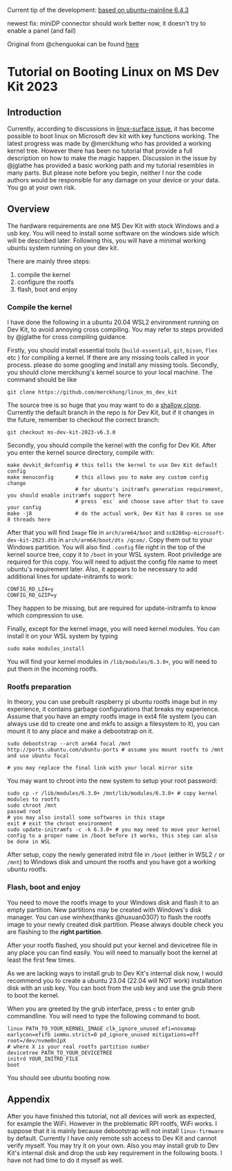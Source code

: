 Current tip of the development: [based on ubuntu-mainline 6.4.3](https://github.com/jglathe/linux_ms_dev_kit/tree/jg/ms-dev-kit-2023-v6.4.3)

newest fix: miniDP connector should work better now, it doesn't try to enable a panel (and fail) 

Original from @chenguokai can be found [here](https://github.com/chenguokai/chenguokai/blob/master/tutorial-dev-kit-linux.md)

# Tutorial on Booting Linux on MS Dev Kit 2023

## Introduction

Currently, according to discussions in [linux-surface issue](https://github.com/linux-surface/surface-pro-x/issues/43), it has become possible to boot linux on Microsoft dev kit with key functions working. The latest progress was made by @merckhung who has provided a working kernel tree. However there has been no tutorial that provide a full description on how to make the magic happen. Discussion in the issue by @jglathe has provided a basic working path and my tutorial resembles in many parts. But please note before you begin, neither I nor the code authors would be responsible for any damage on your device or your data. You go at your own risk.

## Overview

The hardware requirements are one MS Dev Kit with stock Windows and a usb key. You will need to install some software on the windows side which will be described later. Following this, you will have a minimal working ubuntu system running on your dev kit.

There are mainly three steps:
1. compile the kernel
2. configure the rootfs
3. flash, boot and enjoy

### Compile the kernel

I have done the following in a ubuntu 20.04 WSL2 environment running on Dev Kit, to avoid annoying cross compiling. You may refer to steps provided by @jglathe for cross compiling guidance.

Firstly, you should install essential tools (`build-essential`, `git`, `bison`, `flex` etc ) for compiling a kernel. If there are any missing tools called in your process. please do some googling and install any missing tools.
Secondly, you should clone merckhung's kernel source to your local machine. The command should be like 

```shell
git clone https://github.com/merckhung/linux_ms_dev_kit
```

The source tree is so huge that you may want to do a [shallow clone](https://git-scm.com/docs/shallow). Currently the default branch in the repo is for Dev Kit, but if it changes in the future, remember to checkout the correct branch:
```shell
git checkout ms-dev-kit-2023-v6.3.0
```


Secondly, you should compile the kernel with the config for Dev Kit. After you enter the kernel source directory, compile with:
```
make devkit_defconfig # this tells the kernel to use Dev Kit default config
make menuconfig       # this allows you to make any custom config change
                      # for ubuntu's initramfs generation requirement, you should enable initramfs support here
                      # press `esc` and choose save after that to save your config
make -j8              # do the actual work, Dev Kit has 8 cores so use 8 threads here
```

After that you will find `Image` file in `arch/arm64/boot` and `sc8280xp-microsoft-dev-kit-2023.dtb` in `arch/arm64/boot/dts
/qcom/`. Copy them out to your Windows partition. You will also find `.config` file right in the top of the kernel source tree, copy it to `/boot` in your WSL system. Root priviledge are required for this copy. You will need to adjust the config file name to meet ubuntu's requirement later. Also, it appears to be necessary to add additional lines for update-initramfs to work:
```
CONFIG_RD_LZ4=y
CONFIG_RD_GZIP=y
```
They happen to be missing, but are required for update-initramfs to know which compression to use.

Finally, except for the kernel image, you will need kernel modules. You can install it on your WSL system by typing 

```sudo make modules_install```

You will find your kernel modules in `/lib/modules/6.3.0+`, you will need to put them in the incoming rootfs.

### Rootfs preparation

In theory, you can use prebuilt raspberry pi ubuntu rootfs image but in my experience, it contains garbage configurations that breaks my experience. Assume that you have an empty rootfs image in ext4 file system (you can always use dd to create one and mkfs to assign a filesystem to it), you can mount it to any place and make a debootstrap on it.
```
sudo debootstrap --arch arm64 focal /mnt http://ports.ubuntu.com/ubuntu-ports # assume you mount rootfs to /mnt and use ubuntu focal
                                                                              # you may replace the final link with your local mirror site
```
You may want to chroot into the new system to setup your root password:

```
sudo cp -r /lib/modules/6.3.0+ /mnt/lib/modules/6.3.0+ # copy kernel modules to rootfs
sudo chroot /mnt
passwd root
# you may also install some softwares in this stage
exit # exit the chroot environment
sudo update-initramfs -c -k 6.3.0+ # you may need to move your kernel config to a proper name in /boot before it works, this step can also be done in WSL
```

After setup, copy the newly generated initrd file in `/boot` (either in WSL2 `/` or `/mnt`) to Windows disk and umount the rootfs and you have got a working ubuntu rootfs.

### Flash, boot and enjoy

You need to move the rootfs image to your Windows disk and flash it to an empty partition. New partitions may be created with Windows's disk manager. You can use winhex(thanks @huxuan0307) to flash the rootfs image to your newly created disk partition. Please always double check you are flashing to the **right partition**.

After your rootfs flashed, you should put your kernel and devicetree file in any place you can find easily. You will need to manually boot the kernel at least the first few times.

As we are lacking ways to install grub to Dev Kit's internal disk now, I would recommend you to create a ubuntu 23.04 (22.04 will NOT work) installation disk with an usb key. You can boot from the usb key and use the grub there to boot the kernel.

When you are greeted by the grub interface, press `c` to enter grub commandline. You will need to type the following command to boot.

```
linux PATH_TO_YOUR_KERNEL_IMAGE clk_ignore_unused efi=novamap earlycon=efifb iommu.strict=0 pd_ignore_unused mitigations=off root=/dev/nvme0n1pX 
# where X is your real rootfs partition number
devicetree PATH_TO_YOUR_DEVICETREE
initrd YOUR_INITRD_FILE
boot
```

You should see ubuntu booting now.

## Appendix

After you have finished this tutorial, not all devices will work as expected, for example the WiFi. However in the problematic RPI rootfs, WiFi works. I suppose that it is mainly because debootstrap will not install `linux-firmware` by default. Currently I have only remote ssh access to Dev Kit and cannot verify myself. You may try it on your own.
Also you may install grub to Dev Kit's internal disk and drop the usb key requirement in the following boots. I have not had time to do it myself as well.
